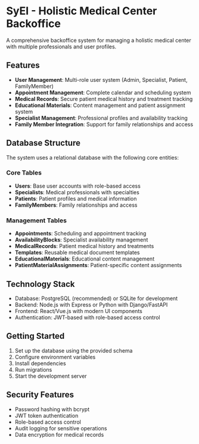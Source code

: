 # SyEI - Holistic Medical Center Backoffice

A comprehensive backoffice system for managing a holistic medical center with multiple professionals and user profiles.

## Features

- **User Management**: Multi-role user system (Admin, Specialist, Patient, FamilyMember)
- **Appointment Management**: Complete calendar and scheduling system
- **Medical Records**: Secure patient medical history and treatment tracking
- **Educational Materials**: Content management and patient assignment system
- **Specialist Management**: Professional profiles and availability tracking
- **Family Member Integration**: Support for family relationships and access

## Database Structure

The system uses a relational database with the following core entities:

### Core Tables
- **Users**: Base user accounts with role-based access
- **Specialists**: Medical professionals with specialties
- **Patients**: Patient profiles and medical information
- **FamilyMembers**: Family relationships and access

### Management Tables
- **Appointments**: Scheduling and appointment tracking
- **AvailabilityBlocks**: Specialist availability management
- **MedicalRecords**: Patient medical history and treatments
- **Templates**: Reusable medical document templates
- **EducationalMaterials**: Educational content management
- **PatientMaterialAssignments**: Patient-specific content assignments

## Technology Stack

- Database: PostgreSQL (recommended) or SQLite for development
- Backend: Node.js with Express or Python with Django/FastAPI
- Frontend: React/Vue.js with modern UI components
- Authentication: JWT-based with role-based access control

## Getting Started

1. Set up the database using the provided schema
2. Configure environment variables
3. Install dependencies
4. Run migrations
5. Start the development server

## Security Features

- Password hashing with bcrypt
- JWT token authentication
- Role-based access control
- Audit logging for sensitive operations
- Data encryption for medical records